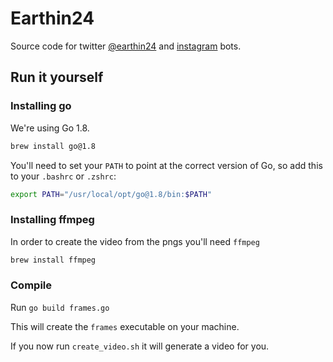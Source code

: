 # Earthin24

Source code for twitter [@earthin24](https://twitter.com/earthin24) and [instagram](https://www.instagram.com/earthintwentyfour) bots. 

## Run it yourself

### Installing go
We're using Go 1.8.
```bash
brew install go@1.8
```

You'll need to set your `PATH` to point at the correct version of Go, so add this to your `.bashrc` or `.zshrc`:

```bash
export PATH="/usr/local/opt/go@1.8/bin:$PATH"
```

### Installing ffmpeg
In order to create the video from the pngs you'll need `ffmpeg`

```bash
brew install ffmpeg
```

### Compile
Run `go build frames.go`

This will create the `frames` executable on your machine.

If you now run `create_video.sh` it will generate a video for you.